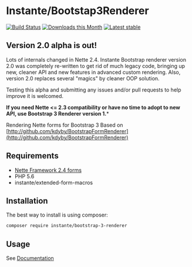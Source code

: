 # Instante/Bootstap3Renderer

[![Build Status](https://travis-ci.org/instante/bootstrap3renderer.svg?branch=master)](https://travis-ci.org/instante/bootstrap3renderer)
[![Downloads this Month](https://img.shields.io/packagist/dm/instante/bootstrap-3-renderer.svg)](https://packagist.org/packages/instante/bootstrap-3-renderer)
[![Latest stable](https://img.shields.io/packagist/v/instante/bootstrap-3-renderer.svg)](https://packagist.org/packages/instante/bootstrap-3-renderer)

## Version 2.0 alpha is out!
Lots of internals changed in Nette 2.4. Instante Bootstrap renderer
 version 2.0 was completely re-written to get rid of much legacy code,
 bringing up new, cleaner API and new features in advanced custom rendering.
 Also, version 2.0 replaces several "magics" by cleaner OOP solution.

Testing this alpha and submitting any issues and/or pull requests to help
 improve it is welcomed.
 
**If you need Nette <= 2.3 compatibility or have no time to adopt to new API,
use Bootstrap 3 Renderer version 1.***

Rendering Nette forms for Bootstrap 3
Based on [http://github.com/kdyby/BootstrapFormRenderer](http://github.com/kdyby/BootstrapFormRenderer)

## Requirements

- [Nette Framework 2.4 forms](https://github.com/nette/forms)
- PHP 5.6
- instante/extended-form-macros

## Installation

The best way to install is using composer:

```sh
composer require instante/bootstrap-3-renderer
```

## Usage

See [Documentation](https://github.com/instante/bootstrap3renderer/blob/master/docs/index.md)
